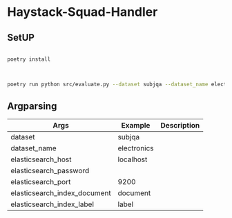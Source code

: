 
# Haystack-Squad-Handler

## SetUP

```bash

poetry install

```

## 

```bash

poetry run python src/evaluate.py --dataset subjqa --dataset_name electronics

```

## Argparsing

| Args | Example | Description |
| --- | --- | --- |
| dataset | subjqa |  |
| dataset_name | electronics |  |
| elasticsearch_host | localhost |  |
| elasticsearch_password |  |  |
| elasticsearch_port | 9200 |  |
| elasticsearch_index_document | document |  |
| elasticsearch_index_label | label |  |
